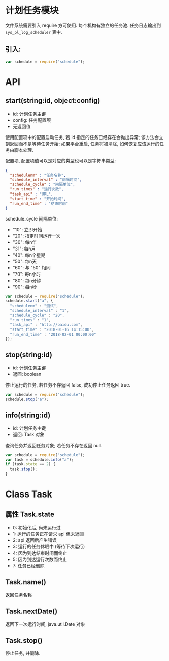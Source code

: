 # 计划任务模块

文件系统需要引入 require 方可使用.
每个机构有独立的任务池.
任务日志输出到 `sys_pl_log_scheduler` 表中.

## 引入:

```javascript
var schedule = require("schedule");
```


# API

## start(string:id, object:config)

* id: 计划任务主键
* config: 任务配置项
* 无返回值

使用配置项中的配置启动任务, 若 id 指定的任务已经存在会抛出异常;
该方法会立刻返回而不是等待任务开始;
如果平台重启, 任务将被清除, 如何恢复应该运行的任务由脚本处理.

配置项, 配置项值可以是对应的类型也可以是字符串类型:

```JSON
{
  "schedulenm" : "任务名称",
  "schedule_interval" : "间隔时间",
  "schedule_cycle" : "间隔单位",
  "run_times" : "运行次数",
  "task_api" : "URL",
  "start_time" : "开始时间",
  "run_end_time" : "结束时间"
}
```

schedule_cycle 间隔单位:

* "10": 立即开始
* "20": 指定时间运行一次
* "30": 每n年
* "31": 每n月
* "40": 每n个星期
* "50": 每n天
* "60": 与 "50" 相同
* "70": 每n小时
* "80": 每n分钟
* "90": 每n秒


```javascript
var schedule = require("schedule");
schedule.start("a", {
  "schedulenm" : "测试",
  "schedule_interval" : "1",
  "schedule_cycle" : "20",
  "run_times" : "1",
  "task_api" : "http://baidu.com",
  "start_time" : "2018-01-16 14:15:00",
  "run_end_time" : "2018-02-01 00:00:00"
});
```


## stop(string:id)

* id: 计划任务主键
* 返回: boolean

停止运行的任务, 若任务不存返回 false, 成功停止任务返回 true.


```javascript
var schedule = require("schedule");
schedule.stop("a");
```


## info(string:id)

* id: 计划任务主键
* 返回: Task 对象

查询任务并返回任务对象; 若任务不存在返回 null.


```javascript
var schedule = require("schedule");
var task = schedule.info("a");
if (task.state == 2) {
  task.stop();
}
```


# Class Task

## 属性 Task.state

* 0: 初始化后, 尚未运行过
* 1: 运行的任务正在请求 api 但未返回
* 2: api 返回后产生错误
* 3: 运行的任务休眠中 (等待下次运行)
* 4: 因为到达结束时间而终止
* 5: 因为到达运行次数而终止
* 7: 任务已经删除


## Task.name()

返回任务名称


## Task.nextDate()

返回下一次运行时间, java.util.Date 对象


## Task.stop()

停止任务, 并删除.

